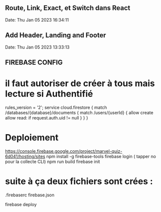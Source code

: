 ## Route, Link, Exact, et Switch dans React
Date: Thu Jan 05 2023 16:34:11

## Add Header, Landing and Footer
Date: Thu Jan 05 2023 13:33:13

## FIREBASE CONFIG
# il faut autoriser de créer à tous mais lecture si Authentifié 
rules_version = '2';
service cloud.firestore {
  match /databases/{database}/documents {
    match /users/{userId} {
      allow create
      allow read: if request.auth.uid != null
    }
  }
}

# Deploiement
https://console.firebase.google.com/project/marvel-quiz-6d041/hosting/sites
npm install -g firebase-tools
firebase login ( tapper no pour la collecte CLI)
npm run build
firebase init

# suite à ça deux fichiers sont crées :
.firebaserc
firebase.json

firebase deploy